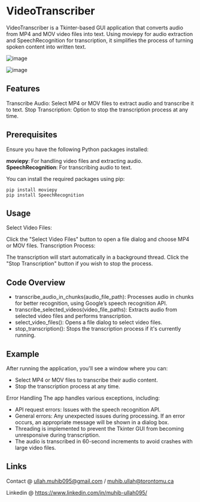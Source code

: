 # VideoTranscriber
VideoTranscriber is a Tkinter-based GUI application that converts audio from MP4 and MOV video files into text. Using moviepy for audio extraction and SpeechRecognition for transcription, it simplifies the process of turning spoken content into written text.

![image](https://github.com/user-attachments/assets/33f392b2-f9ec-459b-95dd-6edc92398790)

![image](https://github.com/user-attachments/assets/dd4c9760-2b6f-4db4-a464-727bbb4c1339)

## Features
Transcribe Audio: Select MP4 or MOV files to extract audio and transcribe it to text.
Stop Transcription: Option to stop the transcription process at any time.

## Prerequisites
Ensure you have the following Python packages installed:

**moviepy**: For handling video files and extracting audio.
**SpeechRecognition**: For transcribing audio to text.

You can install the required packages using pip:
```
pip install moviepy
pip install SpeechRecognition
```

## Usage
Select Video Files:

Click the "Select Video Files" button to open a file dialog and choose MP4 or MOV files.
Transcription Process:

The transcription will start automatically in a background thread.
Click the "Stop Transcription" button if you wish to stop the process.

## Code Overview
- transcribe_audio_in_chunks(audio_file_path): Processes audio in chunks for better recognition, using Google’s speech recognition API.
- transcribe_selected_videos(video_file_paths): Extracts audio from selected video files and performs transcription.
- select_video_files(): Opens a file dialog to select video files.
- stop_transcription(): Stops the transcription process if it's currently running.

## Example
After running the application, you'll see a window where you can:
- Select MP4 or MOV files to transcribe their audio content.
- Stop the transcription process at any time.

Error Handling
The app handles various exceptions, including:
- API request errors: Issues with the speech recognition API.
- General errors: Any unexpected issues during processing. If an error occurs, an appropriate message will be shown in a dialog box.
- Threading is implemented to prevent the Tkinter GUI from becoming unresponsive during transcription. 
- The audio is transcribed in 60-second increments to avoid crashes with large video files.

## Links

Contact @ ullah.muhib095@gmail.com / muhib.ullah@torontomu.ca

Linkedin @ https://www.linkedin.com/in/muhib-ullah095/

